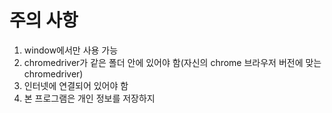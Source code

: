 # 주의 사항
1. window에서만 사용 가능
2. chromedriver가 같은 폴더 안에 있어야 함(자신의 chrome 브라우저 버전에 맞는 chromedriver)
3. 인터넷에 연결되어 있어야 함
4. 본 프로그램은 개인 정보를 저장하지 
